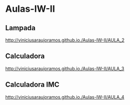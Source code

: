 # Aulas-IW-II

## Lampada
http://viniciusaraujoramos.github.io./Aulas-IW-II/AULA_2

## Calculadora
http://viniciusaraujoramos.github.io./Aulas-IW-II/AULA_3

## Calculadora IMC
http://viniciusaraujoramos.github.io./Aulas-IW-II/AULA_4
